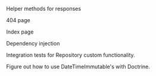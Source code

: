 Helper methods for responses

404 page

Index page

Dependency injection

Integration tests for Repository custom functionality.

Figure out how to use DateTimeImmutable's with Doctrine.